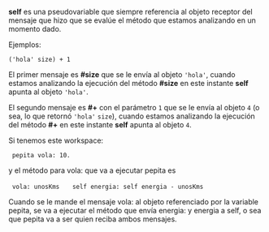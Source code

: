 **self** es una pseudovariable que siempre referencia al objeto receptor del mensaje que hizo que se evalúe el método que estamos analizando en un momento dado.

Ejemplos:

`('hola' size) + 1`

El primer mensaje es **\#size** que se le envía al objeto `'hola'`, cuando estamos analizando la ejecución del método **\#size** en este instante **self** apunta al objeto `'hola'`.

El segundo mensaje es **\#+** con el parámetro `1` que se le envía al objeto `4` (o sea, lo que retornó `'hola'` `size`), cuando estamos analizando la ejecución del método **\#+** en este instante **self** apunta al objeto `4`.

Si tenemos este workspace:

` pepita vola: 10.`

y el método para vola: que va a ejecutar pepita es

` vola: unosKms`
`   self energia: self energia - unosKms`

Cuando se le mande el mensaje vola: al objeto referenciado por la variable pepita, se va a ejecutar el método que envía energia: y energia a self, o sea que pepita va a ser quien reciba ambos mensajes.

